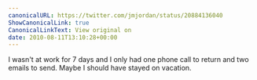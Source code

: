 ```yaml
---
canonicalURL: https://twitter.com/jmjordan/status/20884136040
ShowCanonicalLink: true
CanonicalLinkText: View original on
date: 2010-08-11T13:10:28+00:00
---
```

I wasn't at work for 7 days and I only had one phone call to return and two emails to send. Maybe I should have stayed on vacation.